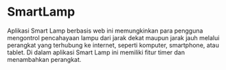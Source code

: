 # SmartLamp
Aplikasi Smart Lamp berbasis web ini memungkinkan para pengguna mengontrol pencahayaan lampu dari jarak dekat maupun jarak jauh melalui perangkat yang terhubung ke internet, seperti komputer, smartphone, atau tablet. Di dalam aplikasi Smart Lamp ini memiliki fitur timer dan menambahkan perangkat.
